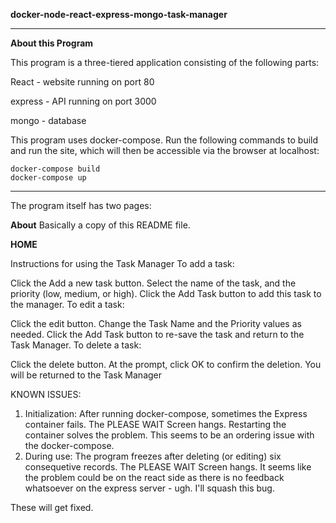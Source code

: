 **docker-node-react-express-mongo-task-manager**

************************************************************

**About this Program**

This program is a three-tiered application consisting of the following parts:


React - website running on port 80

express - API running on port 3000

mongo - database

This program uses docker-compose. Run the following commands to build and run the site, which will then be accessible via the browser at localhost:

    docker-compose build
    docker-compose up

************************************************************

The program itself has two pages:

**About**
Basically a copy of this README file.

**HOME**

Instructions for using the Task Manager
To add a task:

Click the Add a new task button.
Select the name of the task, and the priority (low, medium, or high).
Click the Add Task button to add this task to the manager.
To edit a task:

Click the edit button.
Change the Task Name and the Priority values as needed.
Click the Add Task button to re-save the task and return to the Task Manager.
To delete a task:

Click the delete button.
At the prompt, click OK to confirm the deletion.
You will be returned to the Task Manager


KNOWN ISSUES:
1) Initialization: After running docker-compose, sometimes the Express container fails. The PLEASE WAIT Screen hangs. Restarting the container solves the problem. This seems to be an ordering issue with the docker-compose.
2) During use: The program freezes after deleting (or editing) six consequetive records. The PLEASE WAIT Screen hangs. It seems like the problem could be on the react side as there is no feedback whatsoever on the express server - ugh. I'll squash this bug.

These will get fixed.
